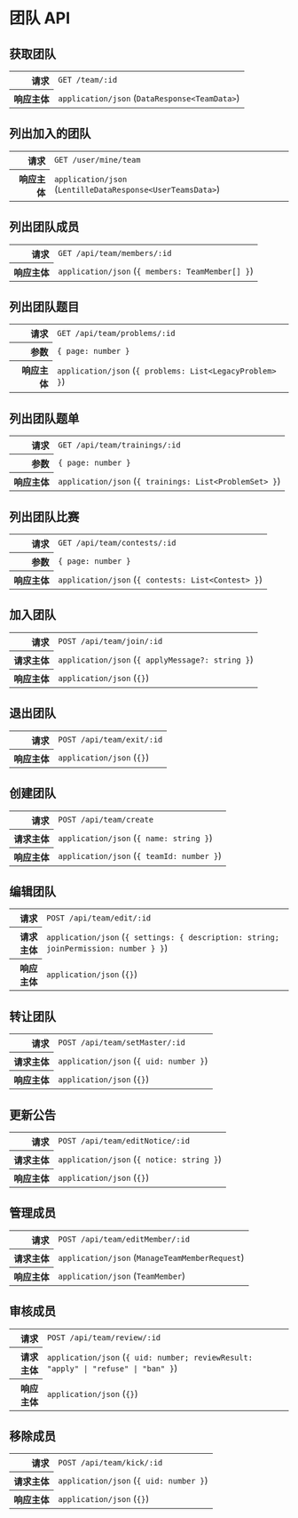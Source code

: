 # 团队 API

## 获取团队

<table>
  <tr>
    <th align="right">请求</th>
    <td><code>GET /team/:id</code></td>
  </tr>
  <tr>
    <th align="right">响应主体</th>
    <td><code>application/json</code> (<code>DataResponse&lt;TeamData&gt;</code>)</td>
  </tr>
</table>

## 列出加入的团队

<table>
  <tr>
    <th align="right">请求</th>
    <td><code>GET /user/mine/team</code></td>
  </tr>
  <tr>
    <th align="right">响应主体</th>
    <td><code>application/json</code> (<code>LentilleDataResponse&lt;UserTeamsData&gt;</code>)</td>
  </tr>
</table>

## 列出团队成员

<table>
  <tr>
    <th align="right">请求</th>
    <td><code>GET /api/team/members/:id</code></td>
  </tr>
  <tr>
    <th align="right">响应主体</th>
    <td><code>application/json</code> (<code>{ members: TeamMember[] }</code>)</td>
  </tr>
</table>

## 列出团队题目

<table>
  <tr>
    <th align="right">请求</th>
    <td><code>GET /api/team/problems/:id</code></td>
  </tr>
  <tr>
    <th align="right">参数</th>
    <td><code>{ page: number }</code></td>
  </tr>
  <tr>
    <th align="right">响应主体</th>
    <td><code>application/json</code> (<code>{ problems: List&lt;LegacyProblem&gt; }</code>)</td>
  </tr>
</table>

## 列出团队题单

<table>
  <tr>
    <th align="right">请求</th>
    <td><code>GET /api/team/trainings/:id</code></td>
  </tr>
  <tr>
    <th align="right">参数</th>
    <td><code>{ page: number }</code></td>
  </tr>
  <tr>
    <th align="right">响应主体</th>
    <td><code>application/json</code> (<code>{ trainings: List&lt;ProblemSet&gt; }</code>)</td>
  </tr>
</table>

## 列出团队比赛

<table>
  <tr>
    <th align="right">请求</th>
    <td><code>GET /api/team/contests/:id</code></td>
  </tr>
  <tr>
    <th align="right">参数</th>
    <td><code>{ page: number }</code></td>
  </tr>
  <tr>
    <th align="right">响应主体</th>
    <td><code>application/json</code> (<code>{ contests: List&lt;Contest&gt; }</code>)</td>
  </tr>
</table>

## 加入团队

<table>
  <tr>
    <th align="right">请求</th>
    <td><code>POST /api/team/join/:id</code></td>
  </tr>
  <tr>
    <th align="right">请求主体</th>
    <td><code>application/json</code> (<code>{ applyMessage?: string }</code>)</td>
  </tr>
  <tr>
    <th align="right">响应主体</th>
    <td><code>application/json</code> (<code>{}</code>)</td>
  </tr>
</table>

## 退出团队

<table>
  <tr>
    <th align="right">请求</th>
    <td><code>POST /api/team/exit/:id</code></td>
  </tr>
  <tr>
    <th align="right">响应主体</th>
    <td><code>application/json</code> (<code>{}</code>)</td>
  </tr>
</table>

## 创建团队

<table>
  <tr>
    <th align="right">请求</th>
    <td><code>POST /api/team/create</code></td>
  </tr>
  <tr>
    <th align="right">请求主体</th>
    <td><code>application/json</code> (<code>{ name: string }</code>)</td>
  </tr>
  <tr>
    <th align="right">响应主体</th>
    <td><code>application/json</code> (<code>{ teamId: number }</code>)</td>
  </tr>
</table>

## 编辑团队

<table>
  <tr>
    <th align="right">请求</th>
    <td><code>POST /api/team/edit/:id</code></td>
  </tr>
  <tr>
    <th align="right">请求主体</th>
    <td><code>application/json</code> (<code>{ settings: { description: string; joinPermission: number } }</code>)</td>
  </tr>
  <tr>
    <th align="right">响应主体</th>
    <td><code>application/json</code> (<code>{}</code>)</td>
  </tr>
</table>

## 转让团队

<table>
  <tr>
    <th align="right">请求</th>
    <td><code>POST /api/team/setMaster/:id</code></td>
  </tr>
  <tr>
    <th align="right">请求主体</th>
    <td><code>application/json</code> (<code>{ uid: number }</code>)</td>
  </tr>
  <tr>
    <th align="right">响应主体</th>
    <td><code>application/json</code> (<code>{}</code>)</td>
  </tr>
</table>

## 更新公告

<table>
  <tr>
    <th align="right">请求</th>
    <td><code>POST /api/team/editNotice/:id</code></td>
  </tr>
  <tr>
    <th align="right">请求主体</th>
    <td><code>application/json</code> (<code>{ notice: string }</code>)</td>
  </tr>
  <tr>
    <th align="right">响应主体</th>
    <td><code>application/json</code> (<code>{}</code>)</td>
  </tr>
</table>

## 管理成员

<table>
  <tr>
    <th align="right">请求</th>
    <td><code>POST /api/team/editMember/:id</code></td>
  </tr>
  <tr>
    <th align="right">请求主体</th>
    <td><code>application/json</code> (<code>ManageTeamMemberRequest</code>)</td>
  </tr>
  <tr>
    <th align="right">响应主体</th>
    <td><code>application/json</code> (<code>TeamMember</code>)</td>
  </tr>
</table>

## 审核成员

<table>
  <tr>
    <th align="right">请求</th>
    <td><code>POST /api/team/review/:id</code></td>
  </tr>
  <tr>
    <th align="right">请求主体</th>
    <td><code>application/json</code> (<code>{ uid: number; reviewResult: "apply" | "refuse" | "ban" }</code>)</td>
  </tr>
  <tr>
    <th align="right">响应主体</th>
    <td><code>application/json</code> (<code>{}</code>)</td>
  </tr>
</table>

## 移除成员

<table>
  <tr>
    <th align="right">请求</th>
    <td><code>POST /api/team/kick/:id</code></td>
  </tr>
  <tr>
    <th align="right">请求主体</th>
    <td><code>application/json</code> (<code>{ uid: number }</code>)</td>
  </tr>
  <tr>
    <th align="right">响应主体</th>
    <td><code>application/json</code> (<code>{}</code>)</td>
  </tr>
</table>
